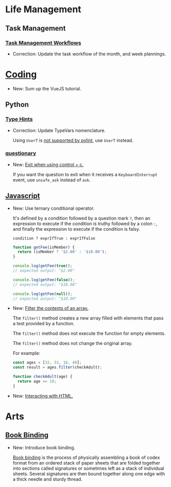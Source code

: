 # Life Management

## Task Management

### [Task Management Workflows](life_management.md)

* Correction: Update the task workflow of the month, and week plannings.

# [Coding](vuejs.md)

* New: Sum up the VueJS tutorial.

## Python

### [Type Hints](type_hints.md)

* Correction: Update TypeVars nomenclature.

    Using `UserT` is [not supported by pylint](https://github.com/PyCQA/pylint/issues/6003), use `UserT` instead.

### [questionary](questionary.md)

* New: [Exit when using control + c.](questionary.md#exit-when-using-control-+-c)

    If you want the question to exit when it receives a `KeyboardInterrupt` event,
    use `unsafe_ask` instead of `ask`.

## [Javascript](javascript.md)

* New: Use ternary conditional operator.

    It's defined by a condition followed by a question mark `?`, then an
    expression to execute if the condition is truthy followed by a colon `:`, and
    finally the expression to execute if the condition is falsy.
    
    `condition ? exprIfTrue : exprIfFalse`
    
    ```javascript
    function getFee(isMember) {
      return (isMember ? '$2.00' : '$10.00');
    }
    
    console.log(getFee(true));
    // expected output: "$2.00"
    
    console.log(getFee(false));
    // expected output: "$10.00"
    
    console.log(getFee(null));
    // expected output: "$10.00"
    ```

* New: [Filter the contents of an array.](javascript.md#filter-the-contents-of-an-array)

    The `filter()` method creates a new array filled with elements that pass a test
    provided by a function.
    
    The `filter()` method does not execute the function for empty elements.
    
    The `filter()` method does not change the original array.
    
    For example:
    
    ```javascript
    const ages = [32, 33, 16, 40];
    const result = ages.filter(checkAdult);
    
    function checkAdult(age) {
      return age >= 18;
    }
    ```

* New: [Interacting with HTML.](javascript.md#interacting-with-html)

# Arts

## [Book Binding](book_binding.md)

* New: Introduce book binding.

    [Book binding](https://en.wikipedia.org/wiki/Bookbinding) is the process of
    physically assembling a book of codex format from an ordered stack of paper
    sheets that are folded together into sections called signatures or sometimes
    left as a stack of individual sheets. Several signatures are then bound together
    along one edge with a thick needle and sturdy thread.
